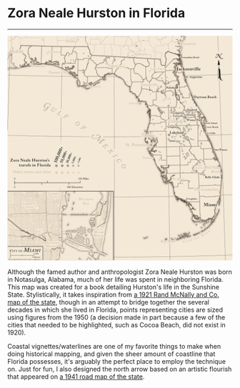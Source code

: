 # Zora Neale Hurston in Florida
---

<a href="../../img/florida_znh.jpg"><img class="feature_left" src="../../img/florida_znh.jpg" alt=""></a>

Although the famed author and anthropologist Zora Neale Hurston was born in Notasulga, Alabama, much of her life was spent in neighboring Florida. This map was created for a book detailing Hurston's life in the Sunshine State. Stylistically, it takes inspiration from [a 1921 Rand McNally and Co. map of the state](http://cartweb.geography.ua.edu/lizardtech/iserv/calcrgn?cat=North%20America%20and%20United%20States&item=States/Florida//Florida1921a.sid&wid=1000&hei=900&props=item%28Name,Description%29,cat%28Name,Description%29&style=default/view.xsl&plugin=true), though in an attempt to bridge together the several decades in which she lived in Florida, points representing cities are sized using figures from the 1950 (a decision made in part because a few of the cities that needed to be highlighted, such as Cocoa Beach, did not exist in 1920). 

Coastal vignettes/waterlines are one of my favorite things to make when doing historical mapping, and given the sheer amount of coastline that Florida possesses, it's arguably the perfect place to employ the technique on. Just for fun, I also designed the north arrow based on an artistic flourish that appeared on [a 1941 road map of the state](http://cartweb.geography.ua.edu/lizardtech/iserv/calcrgn?cat=North%20America%20and%20United%20States&item=States/Florida//Florida1941a.sid&wid=1000&hei=900&props=item%28Name,Description%29,cat%28Name,Description%29&style=default/view.xsl&plugin=true).